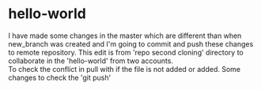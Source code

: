 # hello-world
I have made some changes in the master which are different than when new_branch was created and I'm going to commit and push these changes to remote repository.
This edit is from 'repo second cloning' directory to collaborate in the 'hello-world' from two accounts.  
To check the conflict in pull with if the file is not added or added. 
Some changes to check the 'git push'

